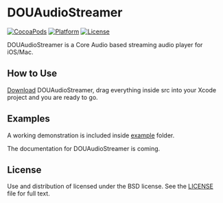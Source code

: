 # DOUAudioStreamer

[![CocoaPods](https://img.shields.io/cocoapods/v/DOUAudioStreamer.svg)](https://cocoapods.org/pods/DOUAudioStreamer)
[![Platform](https://img.shields.io/cocoapods/p/DOUAudioStreamer.svg)](https://cocoapods.org/pods/DOUAudioStreamer)
[![License](https://img.shields.io/cocoapods/l/DOUAudioStreamer.svg)](https://github.com/douban/DOUAudioStreamer/blob/master/LICENSE)

DOUAudioStreamer is a Core Audio based streaming audio player for iOS/Mac.

## How to Use

[Download](https://github.com/douban/DOUAudioStreamer/archive/master.zip) DOUAudioStreamer, drag everything inside src into your Xcode project and you are ready to go.

## Examples

A working demonstration is included inside [example](https://github.com/douban/DOUAudioStreamer/tree/master/example) folder.

The documentation for DOUAudioStreamer is coming.

## License

Use and distribution of licensed under the BSD license. See the [LICENSE](https://github.com/douban/DOUAudioStreamer/blob/master/LICENSE) file for full text.


